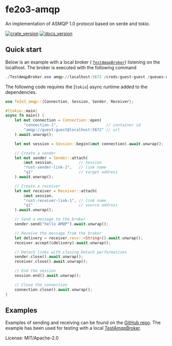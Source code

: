 # fe2o3-amqp

An implementation of ASMQP 1.0 protocol based on serde and tokio.

[![crate_version](https://img.shields.io/crates/v/fe2o3-amqp.svg?style=flat)](https://crates.io/crates/fe2o3-amqp) [![docs_version](https://img.shields.io/badge/docs-latest-blue.svg?style=flat)](https://docs.rs/fe2o3-amqp/latest/fe2o3_amqp/)

## Quick start

Below is an example with a local broker (
[`TestAmqpBroker`](https://github.com/Azure/amqpnetlite/releases/download/test_broker.1609/TestAmqpBroker.zip))
listening on the localhost. The broker is executed with the following command

```powershell
./TestAmqpBroker.exe amqp://localhost:5672 /creds:guest:guest /queues:q1
```

The following code requires the [`tokio`] async runtime added to the dependencies.

```rust
use fe2o3_amqp::{Connection, Session, Sender, Receiver};

#[tokio::main]
async fn main() {
    let mut connection = Connection::open(
        "connection-1",                     // container id
        "amqp://guest:guest@localhost:5672" // url
    ).await.unwrap();

    let mut session = Session::begin(&mut connection).await.unwrap();

    // Create a sender
    let mut sender = Sender::attach(
        &mut session,           // Session
        "rust-sender-link-1",   // link name
        "q1"                    // target address
    ).await.unwrap();

    // Create a receiver
    let mut receiver = Receiver::attach(
        &mut session,
        "rust-receiver-link-1", // link name
        "q1"                    // source address
    ).await.unwrap();

    // Send a message to the broker
    sender.send("hello AMQP").await.unwrap();

    // Receive the message from the broker
    let delivery = receiver.recv::<String>().await.unwrap();
    receiver.accept(&delivery).await.unwrap();

    // Detach links with closing Detach performatives
    sender.close().await.unwrap();
    receiver.close().await.unwrap();

    // End the session
    session.end().await.unwrap();

    // Close the connection
    connection.close().await.unwrap();
}
```

## Examples

Examples of sending and receiving can be found on the [GitHub repo](https://github.com/minghuaw/fe2o3-amqp/tree/main/examples/protocol_test).
The example has been used for testing with a local [TestAmqpBroker](https://azure.github.io/amqpnetlite/articles/hello_amqp.html).

License: MIT/Apache-2.0

